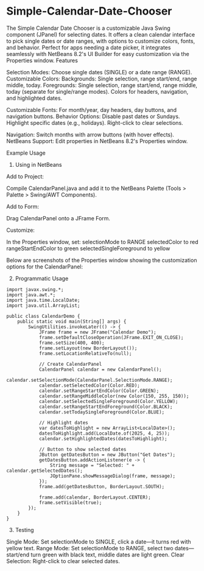 # Simple-Calendar-Date-Chooser

The Simple Calendar Date Chooser is a customizable Java Swing component (JPanel) for selecting dates. It offers a clean calendar interface to pick single dates or date ranges, with options to customize colors, fonts, and behavior. Perfect for apps needing a date picker, it integrates seamlessly with NetBeans 8.2's UI Builder for easy customization via the Properties window.
Features

Selection Modes: Choose single dates (SINGLE) or a date range (RANGE).
Customizable Colors:
Backgrounds: Single selection, range start/end, range middle, today.
Foregrounds: Single selection, range start/end, range middle, today (separate for single/range modes).
Colors for headers, navigation, and highlighted dates.


Customizable Fonts: For month/year, day headers, day buttons, and navigation buttons.
Behavior Options:
Disable past dates or Sundays.
Highlight specific dates (e.g., holidays).
Right-click to clear selections.


Navigation: Switch months with arrow buttons (with hover effects).
NetBeans Support: Edit properties in NetBeans 8.2's Properties window.


Example Usage
1. Using in NetBeans

Add to Project:

Compile CalendarPanel.java and add it to the NetBeans Palette (Tools > Palette > Swing/AWT Components).


Add to Form:

Drag CalendarPanel onto a JFrame Form.


Customize:

In the Properties window, set:
selectionMode to RANGE
selectedColor to red
rangeStartEndColor to green
selectedSingleForeground to yellow



Below are screenshots of the Properties window showing the customization options for the CalendarPanel:



2. Programmatic Usage
```
import javax.swing.*;
import java.awt.*;
import java.time.LocalDate;
import java.util.ArrayList;

public class CalendarDemo {
    public static void main(String[] args) {
        SwingUtilities.invokeLater(() -> {
            JFrame frame = new JFrame("Calendar Demo");
            frame.setDefaultCloseOperation(JFrame.EXIT_ON_CLOSE);
            frame.setSize(400, 400);
            frame.setLayout(new BorderLayout());
            frame.setLocationRelativeTo(null);

            // Create CalendarPanel
            CalendarPanel calendar = new CalendarPanel();
            calendar.setSelectionMode(CalendarPanel.SelectionMode.RANGE);
            calendar.setSelectedColor(Color.RED);
            calendar.setRangeStartEndColor(Color.GREEN);
            calendar.setRangeMiddleColor(new Color(150, 255, 150));
            calendar.setSelectedSingleForeground(Color.YELLOW);
            calendar.setRangeStartEndForeground(Color.BLACK);
            calendar.setTodaySingleForeground(Color.BLUE);

            // Highlight dates
            var datesToHighlight = new ArrayList<LocalDate>();
            datesToHighlight.add(LocalDate.of(2025, 4, 25));
            calendar.setHighlightedDates(datesToHighlight);

            // Button to show selected dates
            JButton getDatesButton = new JButton("Get Dates");
            getDatesButton.addActionListener(e -> {
                String message = "Selected: " + calendar.getSelectedDates();
                JOptionPane.showMessageDialog(frame, message);
            });
            frame.add(getDatesButton, BorderLayout.SOUTH);

            frame.add(calendar, BorderLayout.CENTER);
            frame.setVisible(true);
        });
    }
}
```
3. Testing

Single Mode: Set selectionMode to SINGLE, click a date—it turns red with yellow text.
Range Mode: Set selectionMode to RANGE, select two dates—start/end turn green with black text, middle dates are light green.
Clear Selection: Right-click to clear selected dates.


